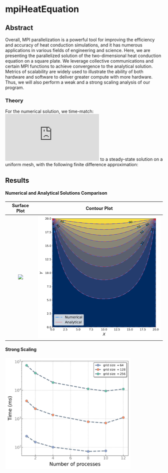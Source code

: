 # mpiHeatEquation

## Abstract
Overall, MPI parallelization is a powerful tool for improving the efficiency and accuracy of heat conduction simulations, and it has numerous applications in various fields of engineering and science. Here, we are presenting the parallelized solution of the two-dimensional heat conduction equation on a square plate. We leverage collective communications and certain MPI functions to achieve convergence to the analytical solution. Metrics of scalability are widely used to illustrate the ability of both hardware and software to deliver greater compute with more hardware. Thus, we will also perform a weak and a strong scaling analysis of our program.

### Theory
For the numerical solution, we time-match:
![equation](http://www.sciweavers.org/tex2img.php?eq=%5Cfrac%7B%5Cpartial%20%5Ctheta%7D%7B%5Cpartial%20t%7D%3D%5Ckappa%5Cleft%28%5Cfrac%7B%5Cpartial%5E2%20%5Ctheta%7D%7B%5Cpartial%20x%5E2%7D%2B%5Cfrac%7B%5Cpartial%5E2%20%5Ctheta%7D%7B%5Cpartial%20y%5E2%7D%5Cright%29&bc=White&fc=Black&im=jpg&fs=12&ff=arev&edit=0)
to a steady-state solution on a uniform mesh, with the following finite difference approximation:


## Results

#### Numerical and Analytical Solutions Comparison

Surface Plot            |  Contour Plot
:-------------------------:|:-------------------------:
<img src="figures/numerical-temp-surf.png" style="width:600px;"/>  |  <img src="figures/comparison_temp.png" style="width:400px;"/>

#### Strong Scaling
<img src="figures/strong-scaling_time.png" style="width:400px;"/>

